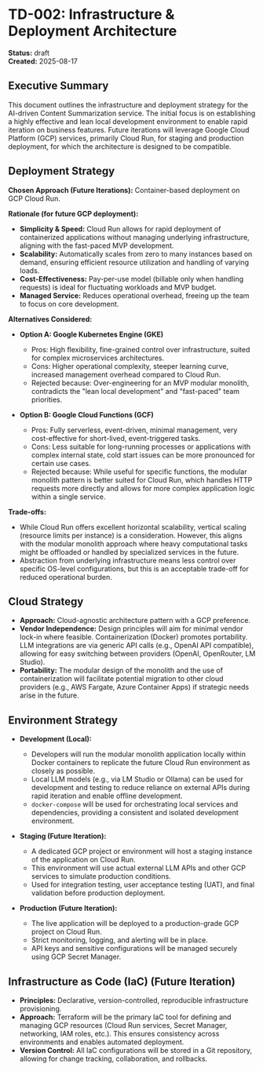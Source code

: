 # TD-002: Infrastructure & Deployment Architecture

**Status:** draft  
**Created:** 2025-08-17  

## Executive Summary
This document outlines the infrastructure and deployment strategy for the AI-driven Content Summarization service. The initial focus is on establishing a highly effective and lean local development environment to enable rapid iteration on business features. Future iterations will leverage Google Cloud Platform (GCP) services, primarily Cloud Run, for staging and production deployment, for which the architecture is designed to be compatible.

## Deployment Strategy
**Chosen Approach (Future Iterations):** Container-based deployment on GCP Cloud Run.

**Rationale (for future GCP deployment):**
- **Simplicity & Speed:** Cloud Run allows for rapid deployment of containerized applications without managing underlying infrastructure, aligning with the fast-paced MVP development.
- **Scalability:** Automatically scales from zero to many instances based on demand, ensuring efficient resource utilization and handling of varying loads.
- **Cost-Effectiveness:** Pay-per-use model (billable only when handling requests) is ideal for fluctuating workloads and MVP budget.
- **Managed Service:** Reduces operational overhead, freeing up the team to focus on core development.

**Alternatives Considered:**
- **Option A: Google Kubernetes Engine (GKE)**
  - Pros: High flexibility, fine-grained control over infrastructure, suited for complex microservices architectures.
  - Cons: Higher operational complexity, steeper learning curve, increased management overhead compared to Cloud Run.
  - Rejected because: Over-engineering for an MVP modular monolith, contradicts the "lean local development" and "fast-paced" team priorities.

- **Option B: Google Cloud Functions (GCF)**
  - Pros: Fully serverless, event-driven, minimal management, very cost-effective for short-lived, event-triggered tasks.
  - Cons: Less suitable for long-running processes or applications with complex internal state, cold start issues can be more pronounced for certain use cases.
  - Rejected because: While useful for specific functions, the modular monolith pattern is better suited for Cloud Run, which handles HTTP requests more directly and allows for more complex application logic within a single service.

**Trade-offs:**
- While Cloud Run offers excellent horizontal scalability, vertical scaling (resource limits per instance) is a consideration. However, this aligns with the modular monolith approach where heavy computational tasks might be offloaded or handled by specialized services in the future.
- Abstraction from underlying infrastructure means less control over specific OS-level configurations, but this is an acceptable trade-off for reduced operational burden.

## Cloud Strategy
- **Approach:** Cloud-agnostic architecture pattern with a GCP preference.
- **Vendor Independence:** Design principles will aim for minimal vendor lock-in where feasible. Containerization (Docker) promotes portability. LLM integrations are via generic API calls (e.g., OpenAI API compatible), allowing for easy switching between providers (OpenAI, OpenRouter, LM Studio).
- **Portability:** The modular design of the monolith and the use of containerization will facilitate potential migration to other cloud providers (e.g., AWS Fargate, Azure Container Apps) if strategic needs arise in the future.

## Environment Strategy
- **Development (Local):**
    - Developers will run the modular monolith application locally within Docker containers to replicate the future Cloud Run environment as closely as possible.
    - Local LLM models (e.g., via LM Studio or Ollama) can be used for development and testing to reduce reliance on external APIs during rapid iteration and enable offline development.
    - `docker-compose` will be used for orchestrating local services and dependencies, providing a consistent and isolated development environment.

- **Staging (Future Iteration):**
    - A dedicated GCP project or environment will host a staging instance of the application on Cloud Run.
    - This environment will use actual external LLM APIs and other GCP services to simulate production conditions.
    - Used for integration testing, user acceptance testing (UAT), and final validation before production deployment.
- **Production (Future Iteration):**
    - The live application will be deployed to a production-grade GCP project on Cloud Run.
    - Strict monitoring, logging, and alerting will be in place.
    - API keys and sensitive configurations will be managed securely using GCP Secret Manager.

## Infrastructure as Code (IaC) (Future Iteration)
- **Principles:** Declarative, version-controlled, reproducible infrastructure provisioning.
- **Approach:** Terraform will be the primary IaC tool for defining and managing GCP resources (Cloud Run services, Secret Manager, networking, IAM roles, etc.). This ensures consistency across environments and enables automated deployment.
- **Version Control:** All IaC configurations will be stored in a Git repository, allowing for change tracking, collaboration, and rollbacks.
